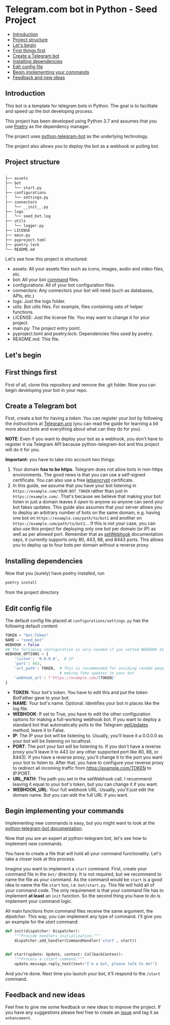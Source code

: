 # Telegram.com bot in Python - Seed Project

- [Introduction](#introduction)
- [Project structure](#project-structure)
- [Let's begin](#lets-begin)
- [First things first](#first-things-first)
- [Create a Telegram bot](#create-a-telegram-bot)
- [Installing dependencies](#installing-dependencies)
- [Edit config file](#edit-config-file)
- [Begin implementing your commands](#begin-implementing-your-commands)
- [Feedback and new ideas](#feedback-and-new-ideas)

## Introduction

This bot is a template for telegram bots in Python. The goal is to facilitate and speed up the bot developing process.

This project has been developed using Python 3.7 and assumes that you use [Poetry](https://python-poetry.org/) as the dependency manager.

The project uses [python-telegram-bot](https://github.com/python-telegram-bot/python-telegram-bot) as the underlying technology.

The project also allows you to deploy the bot as a webhook or polling bot.

## Project structure
```bash
.
├── assets
├── bot
│   └── start.py
├── configurations
│   └── settings.py
├── connectors
│   └── __init__.py
├── logs
│   └── seed_bot.log
├── utils
│   └── logger.py
├── LICENSE
├── main.py
├── pyproject.toml
├── poetry.lock
└── README.md
```

Let's see how this project is structured:
- assets: All your assets files such as icons, images, audio and video files, etc.
- bot: All your bot [command](#begin-implementing-your-commands) files.
- configurations: All of your bot configuration files.
- connectors: Any connectors your bot will need (such as databases, APIs, etc.)
- logs: Just the logs folder.
- utils: Bot utils files. For example, files containing sets of helper functions.
- LICENSE: Just the license file. You may want to change it for your project.
- main.py: The project entry point.
- pyproject.toml and poetry.lock: Dependencies files used by poetry.
- README.md: This file.

## Let's begin

## First things first
First of all, clone this repository and remove the .git folder. Now you can begin developing your bot in your repo.

## Create a Telegram bot

First, create a bot for having a *token*. You can register your bot by following the instructions at [Telegram.org](https://core.telegram.org/bots#3-how-do-i-create-a-bot) (you can read the guide for learning a bit more about bots and everything about what can they do for you).

**NOTE**: Even if you want to deploy your bot as a webhook, you don't have to register it via Telegram API because python-telegram-bot and this project will do it for you.

**Important:** you have to take into account two things:
1. Your domain **has to be https**. Telegram does not allow bots in non-https environments. The good news is that you can use a self-signed certificate. You can also use a free [letsencrypt](https://letsencrypt.org/) certificate.
2. In this guide, we assume that you have your bot listening in `https://example.com/YOUR:BOT_TOKEN` rather than just in `https://example.com/`. That's because we believe that making your bot listen in just a domain leaves it *open* to anyone so anyone can send your bot fakes updates. This guide also assumes that your server allows you to deploy an arbitrary number of bots on the same domain, e.g. having one bot on `https://example.com/path/to/bot1` and another on `https://example.com/path/to/bot2`... If this is not your case, you can also use this project for deploying only one bot per domain (or IP) as well as per allowed port. Remember that as [setWebhook](https://core.telegram.org/bots/api#setwebhook) documentation says, it currently supports only 80, 443, 88, and 8443 ports. This allows you to deploy up to four bots per domain without a reverse proxy.

## Installing dependencies

Now that you (surely) have poetry installed, run
```bash
poetry install
```
from the project directory

## Edit config file

The default config file placed at `configurations/settings.py` has the following default content:
```python
TOKEN = "bot:Token"
NAME = "seed_bot"
WEBHOOK = False
## The following configuration is only needed if you setted WEBHOOK to True ##
WEBHOOK_OPTIONS = {
    'listen': '0.0.0.0',  # IP
    'port': 443,
    'url_path': TOKEN,  # This is recommended for avoiding random people
                        # making fake updates to your bot
    'webhook_url': f'https://example.com/{TOKEN}'
}
```

- **TOKEN**: Your bot's token. You have to edit this and put the token BotFather gave to your bot.
- **NAME**: Your bot's name. Optional. Identifies your bot in places like the log file.
- **WEBHOOK**: If set to True, you have to edit the other configuration options for making a full-working webhook bot. If you want to deploy a standard bot that automatically polls to the Telegram [getUpdates](https://core.telegram.org/bots/api#getupdates) method, leave it to False.
- **IP**: The IP your bot will be listening to. Usually, you'll leave it a 0.0.0.0 as your bot will be listening on localhost.
- **PORT**: The port your bot will be listening to. If you don't have a reverse proxy you'll leave it to 443 (or any other supported port like 80, 88, or 8443). If you have a reverse proxy, you'll change it to the port you want your bot to listen to. After that, you have to configure your reverse proxy to redirect all incoming traffic from https://example.com/TOKEN to IP:PORT.
- **URL_PATH**: The path you set in the setWebhook call. I recommend leaving it equal to your bot's token, but you can change it if you want.
- **WEBHOOK_URL**: Your full webhook URL. Usually, you'll just edit the domain name. But you can edit the full URL if you want.

## Begin implementing your commands
Implementing new commands is easy, but you might want to look at the [python-telegram-bot documentation](https://python-telegram-bot.org/).

Now that you are an expert at python-telegram bot, let's see how to implement new commands.

You have to create a file that will hold all your command functionality. Let's take a closer look at this process.

Imagine you want to implement a `start` command. First, create your command file in the `bot/` directory. It is not required, but we recommend to name the file as your command. As the command would be `start` is a good idea to name the file `start` too, i.e. `bot/start.py`. This file will hold all of your command code. The only requirement is that your command file has to implement **at least** an `init` function. So the second thing you have to do is implement your command logic.

All main functions from command files receive the same argument, the *dipatcher*. This way, you can implement any type of command. I'll give you an example for the *start* command:

```python
def init(dispatcher: Dispatcher):
    """Provide handlers initialization."""
    dispatcher.add_handler(CommandHandler('start', start))


def start(update: Update, context: CallbackContext):
    """Process a /start command."""
    update.message.reply_text(text="I'm a bot, please talk to me!")

```

And you're done. Next time you launch your bot, it'll respond to the `/start` command.


## Feedback and new ideas
Feel free to give me some feedback or new ideas to improve the project. If you have any suggestions please feel free to create an [issue](https://github.com/alesanmed/python-telegram-bot-seed/issues) and tag it as `enhancement`.